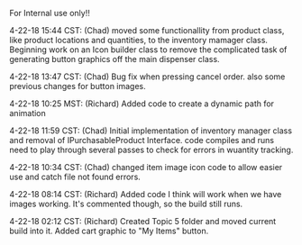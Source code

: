 For Internal use only!!

4-22-18 15:44 CST: (Chad) moved some functionallity from product class, like product locations and quantities, to the inventory mamager class. Beginning work on an Icon builder class to remove the complicated task of generating button graphics off the main dispenser class.

4-22-18 13:47 CST: (Chad) Bug fix when pressing cancel order. also some previous changes for button images.

4-22-18 10:25 MST: (Richard) Added code to create a dynamic path for animation

4-22-18 11:59 CST: (Chad) Initial implementation of inventory manager class and removal of IPurchasableProduct Interface. code compiles and runs need to play through several passes to check for errors in wuantity tracking.


4-22-18 10:34 CST: (Chad) changed item image icon code to allow easier use and catch file not found errors.


4-22-18 08:14 CST: (Richard) Added code I think will work when we have images working. It's commented though, so the build still runs.

4-22-18 02:12 CST: (Richard) Created Topic 5 folder and moved current build into it. Added cart graphic to "My Items" button.
